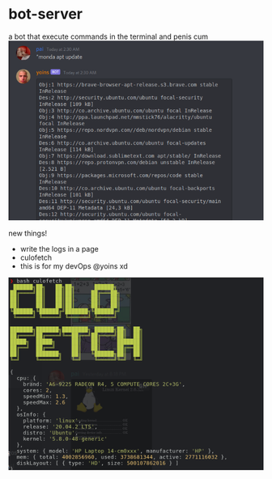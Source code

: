 # bot-server
a bot that execute commands in the terminal
and penis cum 
![image](/images/example.png)

new things!
- write the logs in a page
- culofetch
- this is for my devOps @yoins xd

![culo](/images/culo.png)

